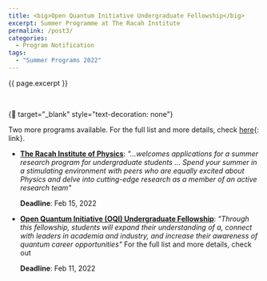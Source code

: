 ```yaml
---
title: <big>Open Quantum Initiative Undergraduate Fellowship</big>
excerpt: Summer Programme at The Racah Institute
permalink: /post3/
categories:
  - Program Notification
tags:
  - "Summer Programs 2022"
---
```


<span class="excerpt">{{ page.excerpt }}</span>

<br>

{:link: target="_blank" style="text-decoration: none"}

Two more programs available. For the full list and more details, check [here](/summer/){: link}. 

- [**The Racah Institute of Physics**](https://bit.ly/3Hf9dxG): _"...welcomes applications for a summer research program for undergraduate students ...  Spend your summer in a stimulating environment with peers who are equally excited about Physics and delve into cutting-edge research as a member of an active research team"_

	**Deadline**: Feb 15, 2022

- [**Open Quantum Initiative (OQI) Undergraduate Fellowship**](https://bit.ly/3g959TO): _"Through this fellowship, students will expand their understanding of a, connect with leaders in academia and industry, and increase their awareness of quantum career opportunities"_
For the full list and more details, check out

	**Deadline**: Feb 11, 2022
